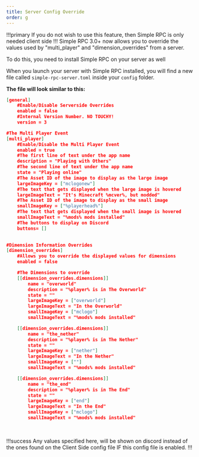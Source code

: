 ```yaml
---
title: Server Config Override
order: g
---
```

!!!primary
If you do not wish to use this feature, then Simple RPC is only needed client side
!!!
Simple RPC 3.0+ now allows you to override the values used by "multi_player" and "dimension_overrides" from a server.

To do this, you need to install Simple RPC on your server as well

When you launch your server with Simple RPC installed, you will find a new file called `simple-rpc-server.toml` inside your `config` folder.

**The file will look similar to this:**

```json
[general]
	#Enable/Disable Serverside Overrides
	enabled = false
	#Internal Version Number. NO TOUCHY!
	version = 3

#The Multi Player Event
[multi_player]
	#Enable/Disable the Multi Player Event
	enabled = true
	#The first line of text under the app name
	description = "Playing with Others"
	#The second line of text under the app name
	state = "Playing online"
	#The Asset ID of the image to display as the large image
	largeImageKey = ["mclogonew"]
	#The text that gets displayed when the large image is hovered
	largeImageText = "It's Minecraft %mcver%, but modded"
	#The Asset ID of the image to display as the small image
	smallImageKey = ["%playerhead%"]
	#The text that gets displayed when the small image is hovered
	smallImageText = "%mods% mods installed"
	#The buttons to display on Discord
	buttons= []
	

#Dimension Information Overrides
[dimension_overrides]
	#Allows you to override the displayed values for dimensions
	enabled = false

	#The Dimensions to override
	[[dimension_overrides.dimensions]]
		name = "overworld"
		description = "%player% is in The Overworld"
		state = ""
		largeImageKey = ["overworld"]
		largeImageText = "In the Overworld"
		smallImageKey = ["mclogo"]
		smallImageText = "%mods% mods installed"

	[[dimension_overrides.dimensions]]
		name = "the_nether"
		description = "%player% is in The Nether"
		state = ""
		largeImageKey = ["nether"]
		largeImageText = "In the Nether"
		smallImageKey = [""]
		smallImageText = "%mods% mods installed"

	[[dimension_overrides.dimensions]]
		name = "the_end"
		description = "%player% is in The End"
		state = ""
		largeImageKey = ["end"]
		largeImageText = "In the End"
		smallImageKey = ["mclogo"]
		smallImageText = "%mods% mods installed"
```
&nbsp;

!!!success
Any values specified here, will be shown on discord instead of the ones found on the Client Side config file IF this config file is enabled.
!!!
